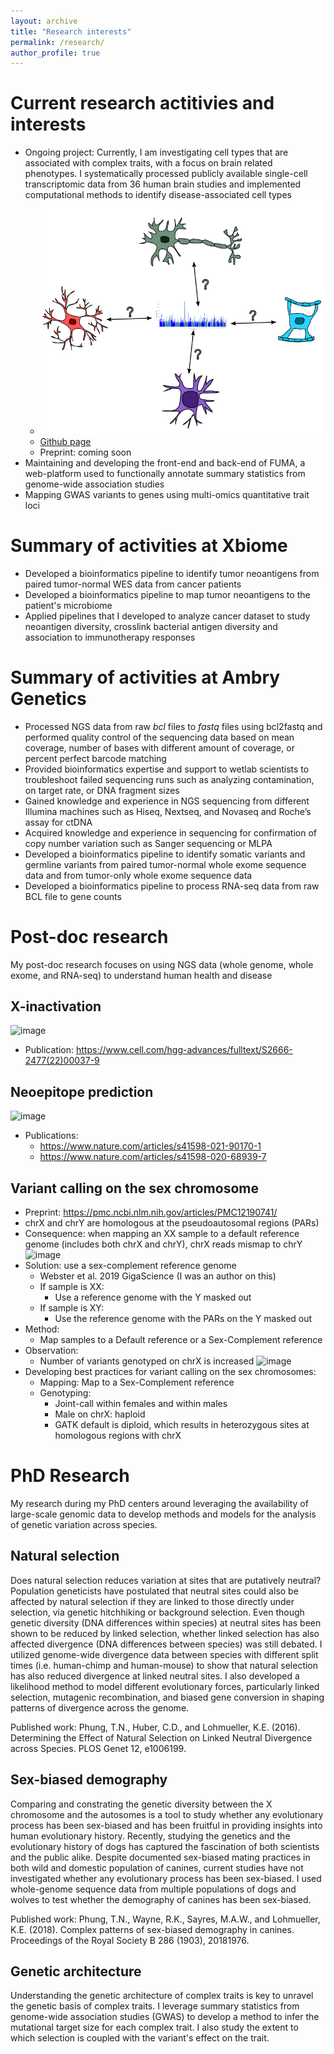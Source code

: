 ```yaml
---
layout: archive
title: "Research interests"
permalink: /research/
author_profile: true
---
```


# Current research actitivies and interests
- Ongoing project: Currently, I am investigating cell types that are associated with complex traits, with a focus on brain related phenotypes. I systematically processed publicly available single-cell transcriptomic data from 36 human brain studies and implemented computational methods to identify disease-associated cell types
  - ![image](https://github.com/tanyaphung/tanyaphung.github.io/blob/master/images/gwas_celltype_schematic.png)
  - [Github page](https://github.com/tanyaphung/scrnaseq_viewer)
  - Preprint: coming soon
- Maintaining and developing the front-end and back-end of FUMA, a web-platform used to functionally annotate summary statistics from genome-wide association studies
- Mapping GWAS variants to genes using multi-omics quantitative trait loci 

# Summary of activities at Xbiome
- Developed a bioinformatics pipeline to identify tumor neoantigens from paired tumor-normal WES data from cancer patients
- Developed a bioinformatics pipeline to map tumor neoantigens to the patient's microbiome
- Applied pipelines that I developed to analyze cancer dataset to study neoantigen diversity, crosslink bacterial antigen diversity and association to immunotherapy responses

# Summary of activities at Ambry Genetics
- Processed NGS data from raw *bcl* files to *fastq* files using bcl2fastq and performed quality control of the sequencing data based on mean coverage, number of bases with different amount of coverage, or percent perfect barcode matching
- Provided bioinformatics expertise and support to wetlab scientists to troubleshoot failed sequencing runs such as analyzing contamination, on target rate, or DNA fragment sizes
- Gained knowledge and experience in NGS sequencing from different Illumina machines such as Hiseq, Nextseq, and Novaseq and Roche’s assay for ctDNA
- Acquired knowledge and experience in sequencing for confirmation of copy number variation such as Sanger sequencing or MLPA
- Developed a bioinformatics pipeline to identify somatic variants and germline variants from paired tumor-normal whole exome sequence data and from tumor-only whole exome sequence data
- Developed a bioinformatics pipeline to process RNA-seq data from raw BCL file to gene counts

# Post-doc research
My post-doc research focuses on using NGS data (whole genome, whole exome, and RNA-seq) to understand human health and disease

## X-inactivation
![image](https://user-images.githubusercontent.com/10180091/146855168-66a16bf2-862f-48d1-b3d8-25714369233e.png)
- Publication: https://www.cell.com/hgg-advances/fulltext/S2666-2477(22)00037-9

## Neoepitope prediction
![image](https://user-images.githubusercontent.com/10180091/146855294-e7bfe2f8-e122-470f-914b-0c7b527bd7d1.png)
- Publications:
  + https://www.nature.com/articles/s41598-021-90170-1
  + https://www.nature.com/articles/s41598-020-68939-7

## Variant calling on the sex chromosome
- Preprint: https://pmc.ncbi.nlm.nih.gov/articles/PMC12190741/
- chrX and chrY are homologous at the pseudoautosomal regions (PARs)
- Consequence: when mapping an XX sample to a default reference genome (includes both chrX and chrY), chrX reads mismap to chrY 
![image](https://user-images.githubusercontent.com/10180091/147518972-5f7d4b24-a120-45a2-9243-850e06c6c490.png)
- Solution: use a sex-complement reference genome 
  + Webster et al. 2019 GigaScience (I was an author on this)
  + If sample is XX:
    + Use a reference genome with the Y masked out
  + If sample is XY:
    + Use the reference genome with the PARs on the Y masked out
- Method:
  + Map samples to a Default reference or a Sex-Complement reference
- Observation:
  + Number of variants genotyped on chrX is increased
![image](https://user-images.githubusercontent.com/10180091/147519057-72495fda-9b3e-424e-8254-af5ca9098abb.png)
- Developing best practices for variant calling on the sex chromosomes:
  + Mapping: Map to a Sex-Complement reference
  + Genotyping:
    + Joint-call within females and within males
    + Male on chrX: haploid
    + GATK default is diploid, which results in heterozygous sites at homologous regions with chrX

# PhD Research
My research during my PhD centers around leveraging the availability of large-scale genomic data to develop methods and models for the analysis of genetic variation across species. 

## Natural selection
Does natural selection reduces variation at sites that are putatively neutral? Population geneticists have postulated that neutral sites could also be affected by natural selection if they are linked to those directly under selection, via genetic hitchhiking or background selection. Even though genetic diversity (DNA differences within species) at neutral sites has been shown to be reduced by linked selection, whether linked selection has also affected divergence (DNA differences between species) was still debated. I utilized genome-wide divergence data between species with different split times (i.e. human-chimp and human-mouse) to show that natural selection has also reduced divergence at linked neutral sites. I also developed a likelihood method to model different evolutionary forces, particularly linked selection, mutagenic recombination, and biased gene conversion in shaping patterns of divergence across the genome. 

Published work: Phung, T.N., Huber, C.D., and Lohmueller, K.E. (2016). Determining the Effect of Natural Selection on Linked Neutral Divergence across Species. PLOS Genet 12, e1006199.

## Sex-biased demography
Comparing and constrating the genetic diversity between the X chromosome and the autosomes is a tool to study whether any evolutionary process has been sex-biased and has been fruitful in providing insights into human evolutionary history. Recently, studying the genetics and the evolutionary history of dogs has captured the fascination of both scientists and the public alike. Despite documented sex-biased mating practices in both wild and domestic population of canines, current studies have not investigated whether any evolutionary process has been sex-biased. I used whole-genome sequence data from multiple populations of dogs and wolves to test whether the demography of canines has been sex-biased. 

Published work: Phung, T.N., Wayne, R.K., Sayres, M.A.W., and Lohmueller, K.E. (2018). Complex patterns of sex-biased demography in canines. Proceedings of the Royal Society B 286 (1903), 20181976.

## Genetic architecture
Understanding the genetic architecture of complex traits is key to unravel the genetic basis of complex traits. I leverage summary statistics from genome-wide association studies (GWAS) to develop a method to infer the mutational target size for each complex trait. I also study the extent to which selection is coupled with the variant's effect on the trait. 
